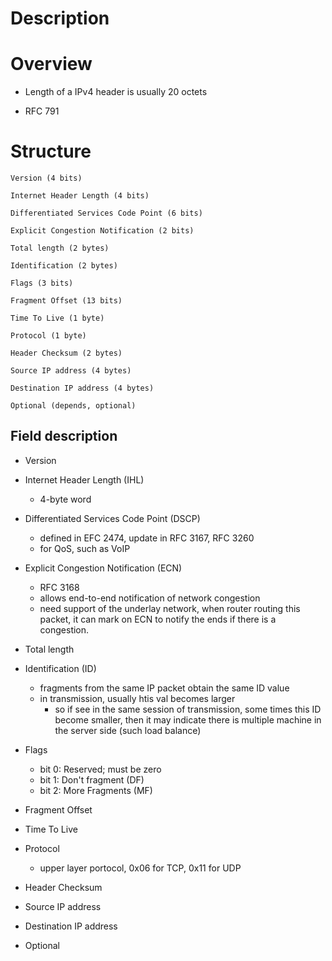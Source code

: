 # Description


# Overview
* Length of a IPv4 header is usually 20 octets

* RFC 791

# Structure

    Version (4 bits)

    Internet Header Length (4 bits)

    Differentiated Services Code Point (6 bits)

    Explicit Congestion Notification (2 bits)

    Total length (2 bytes)

    Identification (2 bytes)

    Flags (3 bits)

    Fragment Offset (13 bits)

    Time To Live (1 byte)

    Protocol (1 byte)

    Header Checksum (2 bytes)

    Source IP address (4 bytes)

    Destination IP address (4 bytes)

    Optional (depends, optional)


## Field description
* Version

* Internet Header Length (IHL)
    * 4-byte word

* Differentiated Services Code Point (DSCP)
    * defined in EFC 2474, update in RFC 3167, RFC 3260
    * for QoS, such as VoIP

* Explicit  Congestion Notification (ECN)
    * RFC 3168
    * allows end-to-end notification of network congestion
    * need support of the underlay network, when router routing this packet, it can mark on ECN to notify the ends if there is a congestion.
    
* Total length

* Identification (ID)
    * fragments from the same IP packet obtain the same ID value
    * in transmission, usually htis val becomes larger
        * so if see in the same session of transmission, some times this ID become smaller, then it may indicate there is multiple machine in the server side (such load balance)

* Flags
    * bit 0: Reserved; must be zero
    * bit 1: Don't fragment (DF)
    * bit 2: More Fragments (MF)

* Fragment Offset

* Time To Live

* Protocol
    * upper layer portocol, 0x06 for TCP, 0x11 for UDP

* Header Checksum

* Source IP address

* Destination IP address

* Optional
